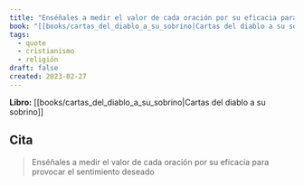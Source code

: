 ```yaml
---
title: "Enséñales a medir el valor de cada oración por su eficacia para provocar el sent..."
book: "[[books/cartas_del_diablo_a_su_sobrino|Cartas del diablo a su sobrino]]"
tags:
  - quote
  - cristianismo
  - religión
draft: false
created: 2023-02-27
---
```


**Libro:** [[books/cartas_del_diablo_a_su_sobrino|Cartas del diablo a su sobrino]]

## Cita
> Enséñales a medir el valor de cada oración por su eficacia para provocar el sentimiento deseado
